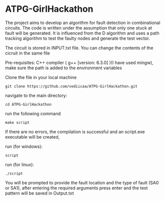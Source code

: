 # ATPG-GirlHackathon
The project aims to develop an algorithm for fault detection in combinational circuits. The code is written under the assumption that only one stuck at fault will be generated. It is influenced from the D algorithm and uses a path tracking algorithm to test the faulty nodes and generate the test vector.

The circuit is stored in INPUT.txt file. You can change the contents of the cicruit in the same file

Pre-requisites: C++ compiler ( g++ [version: 6.3.0] )(I have used mingw), make sure the path is added to the environment variables


Clone the file in your local machine

```
git clone https://github.com/vediicaa/ATPG-GirlHackathon.git
```
navigate to the main directory:
```
cd ATPG-GirlHackathon
```
run the following command 

```
make script
```
If there are no errors, the compilation is successful and an script.exe executable will be created, 

run (for windows):
```
script
```
run (for linux):

```
./script
```
You will be prompted to provide the fault location and the type of fault (SA0 or SA1), after entering the required arguments press enter and the test pattern will be saved in Output.txt
